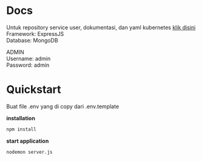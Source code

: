 # Docs
Untuk repository service user, dokumentasi, dan yaml kubernetes [klik disini](https://github.com/peedo14/sejutacita-user)<br>
Framework: ExpressJS<br>
Database: MongoDB<br>

ADMIN<br>
Username: admin<br>
Password: admin<br>

# Quickstart

Buat file .env yang di copy dari .env.template

**installation**
```bash
npm install
```

**start application**
```bash
nodemon server.js
```